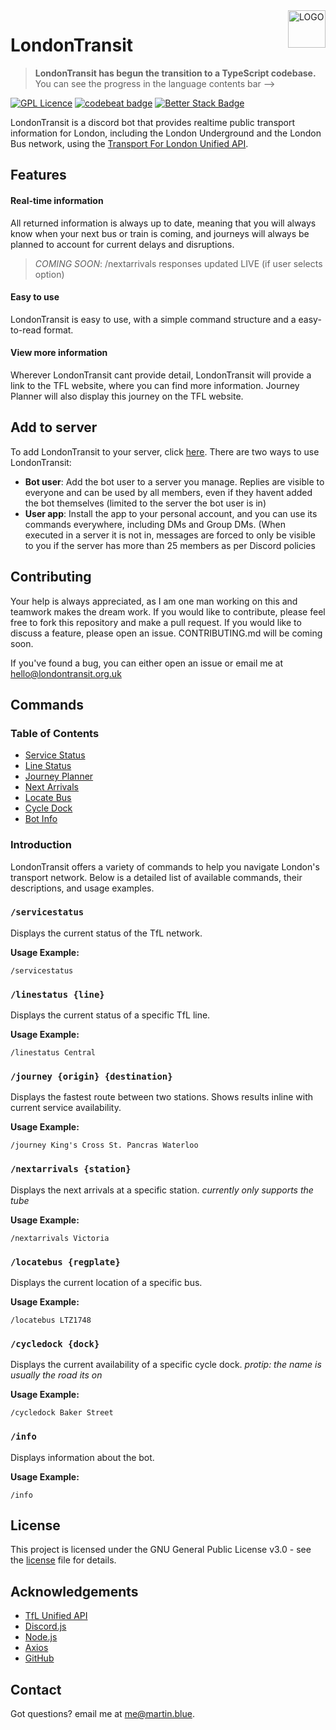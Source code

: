 <a href="https://londontransit.org.uk">
    <img src="https://londontransit.org.uk/brand/lt.svg" alt="LOGO" title="LondonTransit" align="right" height="60"/>
</a>

# LondonTransit

> **LondonTransit has begun the transition to a TypeScript codebase.** You can see the progress in the language contents bar -->

[![GPL Licence](https://badges.frapsoft.com/os/gpl/gpl.svg?v=103)](https://opensource.org/licenses/GPL-3.0/)
[![codebeat badge](https://codebeat.co/badges/8e8ec514-51fb-4684-838e-e7fb8afceefa)](https://codebeat.co/projects/github-com-mrtin42-londontransit-master)
[![Better Stack Badge](https://uptime.betterstack.com/status-badges/v1/monitor/14mic.svg)](https://status.mbfrias.com)

LondonTransit is a discord bot that provides realtime public transport information for London, including the London Underground and the London Bus network, using the [Transport For London Unified API](https://api-portal.tfl.gov.uk/).

## Features

#### Real-time information

All returned information is always up to date, meaning that you will always know when your next bus or train is coming, and journeys will always be planned to account for current delays and disruptions.
> *COMING SOON*: /nextarrivals responses updated LIVE (if user selects option)

#### Easy to use

LondonTransit is easy to use, with a simple command structure and a easy-to-read format.

#### View more information

Wherever LondonTransit cant provide detail, LondonTransit will provide a link to the TFL website, where you can find more information. Journey Planner will also display this journey on the TFL website.

## Add to server

To add LondonTransit to your server, click [here](https://discord.com/oauth2/authorize?client_id=1109170357568557156). There are two ways to use LondonTransit:
- **Bot user**: Add the bot user to a server you manage. Replies are visible to everyone and can be used by all members, even if they havent added the bot themselves (limited to the server the bot user is in)
- **User app**: Install the app to your personal account, and you can use its commands everywhere, including DMs and Group DMs. (When executed in a server it is not in, messages are forced to only be visible to you if the server has more than 25 members as per Discord policies

## Contributing

Your help is always appreciated, as I am one man working on this and teamwork makes the dream work. If you would like to contribute, please feel free to fork this repository and make a pull request. If you would like to discuss a feature, please open an issue. CONTRIBUTING.md will be coming soon.

If you've found a bug, you can either open an issue or email me at [hello@londontransit.org.uk](mailto:hello@londontransit.org.uk)

## Commands

### Table of Contents
- [Service Status](#servicestatus)
- [Line Status](#linestatus)
- [Journey Planner](#journey)
- [Next Arrivals](#nextarrivals)
- [Locate Bus](#locatebus)
- [Cycle Dock](#cycledock)
- [Bot Info](#info)

### Introduction
LondonTransit offers a variety of commands to help you navigate London's transport network. Below is a detailed list of available commands, their descriptions, and usage examples.

### `/servicestatus`
Displays the current status of the TfL network.

**Usage Example:**
```
/servicestatus
```

### `/linestatus {line}`
Displays the current status of a specific TfL line.

**Usage Example:**
```
/linestatus Central
```

### `/journey {origin} {destination}`
Displays the fastest route between two stations. Shows results inline with current service availability.

**Usage Example:**
```
/journey King's Cross St. Pancras Waterloo
```

### `/nextarrivals {station}`
Displays the next arrivals at a specific station. *currently only supports the tube*

**Usage Example:**
```
/nextarrivals Victoria
```

### `/locatebus {regplate}`
Displays the current location of a specific bus.

**Usage Example:**
```
/locatebus LTZ1748
```

### `/cycledock {dock}`
Displays the current availability of a specific cycle dock. *protip: the name is usually the road its on*

**Usage Example:**
```
/cycledock Baker Street
```

### `/info`
Displays information about the bot.

**Usage Example:**
```
/info
```

## License

This project is licensed under the GNU General Public License v3.0 - see the [license](LICENSE) file for details.

## Acknowledgements

-   [TfL Unified API](https://api-portal.tfl.gov.uk/)
-   [Discord.js](https://discord.js.org/#/)
-   [Node.js](https://nodejs.org/en/)
-   [Axios](https://axios-http.com/)
-   [GitHub](https://github.co.uk/)

## Contact

Got questions? email me at [me@martin.blue](mailto:me@martin.blue).
